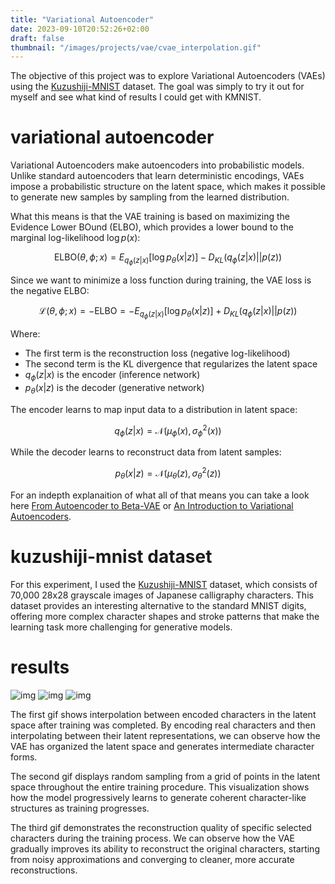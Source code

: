 ```yaml
---
title: "Variational Autoencoder"
date: 2023-09-10T20:52:26+02:00
draft: false
thumbnail: "/images/projects/vae/cvae_interpolation.gif"
---
```


The objective of this project was to explore Variational Autoencoders (VAEs) using the [Kuzushiji-MNIST](https://github.com/rois-codh/kmnist) dataset. The goal was simply to try it out for myself and see what kind of results I could get with KMNIST.

<!--more-->

# variational autoencoder

Variational Autoencoders make autoencoders into probabilistic models. Unlike standard autoencoders that learn deterministic encodings, VAEs impose a probabilistic structure on the latent space, which makes it possible to generate new samples by sampling from the learned distribution.

What this means is that the VAE training is based on maximizing the Evidence Lower BOund (ELBO), which provides a lower bound to the marginal log-likelihood $\log p(x)$:

$$\text{ELBO}(\theta, \phi; x) = E_{q_\phi(z|x)}[\log p_\theta(x|z)] - D_{KL}(q_\phi(z|x) || p(z))$$

Since we want to minimize a loss function during training, the VAE loss is the negative ELBO:

$$\mathcal{L}(\theta, \phi; x) = -\text{ELBO} = -E_{q_\phi(z|x)}[\log p_\theta(x|z)] + D_{KL}(q_\phi(z|x) || p(z))$$

Where:
- The first term is the reconstruction loss (negative log-likelihood)
- The second term is the KL divergence that regularizes the latent space
- $q_\phi(z|x)$ is the encoder (inference network)
- $p_\theta(x|z)$ is the decoder (generative network)

The encoder learns to map input data to a distribution in latent space:

$$q_\phi(z|x) = \mathcal{N}(\mu_\phi(x), \sigma_\phi^2(x))$$

While the decoder learns to reconstruct data from latent samples:

$$p_\theta(x|z) = \mathcal{N}(\mu_\theta(z), \sigma_\theta^2(z))$$

For an indepth explanaition of what all of that means you can take a look here [From Autoencoder to Beta-VAE](https://lilianweng.github.io/posts/2018-08-12-vae/) or [An Introduction to Variational Autoencoders](https://arxiv.org/abs/1906.02691).

# kuzushiji-mnist dataset

For this experiment, I used the [Kuzushiji-MNIST](https://github.com/rois-codh/kmnist) dataset, which consists of 70,000 28x28 grayscale images of Japanese calligraphy characters. This dataset provides an interesting alternative to the standard MNIST digits, offering more complex character shapes and stroke patterns that make the learning task more challenging for generative models.

# results

![img](/images/projects/vae/cvae_interpolation.gif "VAE latent space interpolation showing smooth transitions between encoded Kuzushiji characters")
![img](/images/projects/vae/cvae_random.gif "VAE training progression showing improvement in generated character quality over time")
![img](/images/projects/vae/cvae_train.gif "VAE reconstruction quality progression during training showing how selected characters improve over time")

The first gif shows interpolation between encoded characters in the latent space after training was completed. By encoding real characters and then interpolating between their latent representations, we can observe how the VAE has organized the latent space and generates intermediate character forms.

The second gif displays random sampling from a grid of points in the latent space throughout the entire training procedure. This visualization shows how the model progressively learns to generate coherent character-like structures as training progresses.

The third gif demonstrates the reconstruction quality of specific selected characters during the training process. We can observe how the VAE gradually improves its ability to reconstruct the original characters, starting from noisy approximations and converging to cleaner, more accurate reconstructions.

